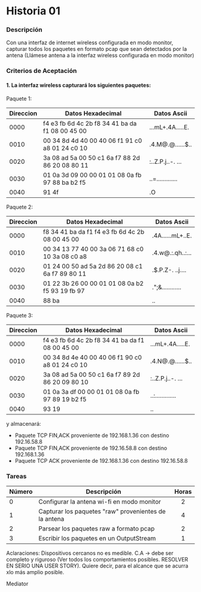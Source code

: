 # Historia 01

### Descripción

Con una interfaz de internet wireless configurada en modo monitor, capturar todos los paquetes en formato pcap que sean detectados por la antena (Llámese 
antena a la interfaz wireless configurada en modo monitor)

### Criterios de Aceptación
#### 1. La interfaz wireless capturará los siguientes paquetes: 

Paquete 1:

| Direccion | Datos Hexadecimal | Datos Ascii | 
| ------ | ------ | ------ |
|0000  | f4 e3 fb 6d 4c 2b f8 34 41 ba da f1 08 00 45 00 |  ...mL+.4A.....E.|
|0010  | 00 34 8d 4d 40 00 40 06 f1 91 c0 a8 01 24 c0 10 | .4.M@.@......$..|
|0020  | 3a 08 ad 5a 00 50 c1 6a f7 88 2d 86 20 08 80 11 | :..Z.P.j..-. ...|
|0030  | 01 0a 3d 09 00 00 01 01 08 0a fb 97 88 ba b2 f5 | ..=.............|
|0040  |  91 4f                                          | .O              |

Paquete 2:

| Direccion | Datos Hexadecimal | Datos Ascii | 
| ------ | ------ | ------ |
|0000  | f8 34 41 ba da f1 f4 e3 fb 6d 4c 2b 08 00 45 00  |.4A......mL+..E.|
|0010  | 00 34 13 77 40 00 3a 06 71 68 c0 10 3a 08 c0 a8  |.4.w@.:.qh..:...|
|0020  | 01 24 00 50 ad 5a 2d 86 20 08 c1 6a f7 89 80 11  |.$.P.Z-. ..j....|
|0030  | 01 22 3b 26 00 00 01 01 08 0a b2 f5 93 19 fb 97  |.";&............|
|0040  | 88 ba                                            |..              |

Paquete 3:

| Direccion | Datos Hexadecimal | Datos Ascii | 
| ------ | ------ | ------ |
|0000 |  f4 e3 fb 6d 4c 2b f8 34 41 ba da f1 08 00 45 00 | ...mL+.4A.....E.|
|0010 |  00 34 8d 4e 40 00 40 06 f1 90 c0 a8 01 24 c0 10 | .4.N@.@......$..|
|0020 |  3a 08 ad 5a 00 50 c1 6a f7 89 2d 86 20 09 80 10 | :..Z.P.j..-. ...|
|0030 |  01 0a 3a df 00 00 01 01 08 0a fb 97 89 19 b2 f5 | ..:.............|
|0040 |  93 19                                           | ..              |

y almacenará:

- Paquete TCP FIN,ACK proveniente de 192.168.1.36 con destino 192.16.58.8
- Paquete TCP FIN,ACK proveniente de 192.16.58.8 con destino 192.168.1.36
- Paquete TCP ACK proveniente de 192.168.1.36 con destino 192.16.58.8

### Tareas

| Número | Descripción | Horas | 
| ------ | ------ | :------: |
| 0 | Configurar la antena wi-fi en modo monitor | 2 |
| 1 | Capturar los paquetes "raw" provenientes de la antena| 4 |
| 2 | Parsear los paquetes raw a formato pcap | 2 |
| 3 | Escribir los paquetes en un OutputStream | 1 |

Aclaraciones: Dispositivos cercanos no es medible.
C.A -> debe ser completo y riguroso (Ver todos los comportamientos posibles. RESOLVER EN SERIO UNA USER STORY). Quiere decir, para el alcance que se acurra
xlo más amplio posible.

Mediator 

